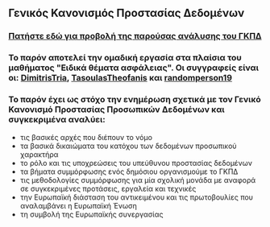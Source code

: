 ##  Γενικός Κανονισμός Προστασίας Δεδομένων

### [Πατήστε εδώ για προβολή της παρούσας ανάλυσης του ΓΚΠΔ](https://tasoulastheofanis.github.io/GDPR-Analysis/)

### Το παρόν αποτελεί την ομαδική εργασία στα πλαίσια του μαθήματος "Ειδικά θέματα ασφάλειας". Οι συγγραφείς είναι οι: [DimitrisTria](https://github.com/DimitrisTria),  [TasoulasTheofanis](https://github.com/TasoulasTheofanis)  και [randomperson19](https://github.com/randomperson19) 

### Το παρόν έχει ως στόχο την ενημέρωση σχετικά με τον Γενικό Κανονισμό Προστασίας Προσωπικών Δεδομένων και συγκεκριμένα αναλύει:
- τις βασικές αρχές που διέπουν το νόμο
- τα βασικά δικαιώματα του κατόχου των δεδομένων προσωπικού χαρακτήρα
- το ρόλο και τις υποχρεώσεις του υπεύθυνου προστασίας δεδομένων
- τα βήματα συμμόρφωσης ενός δημόσιου οργανισμούμε το ΓΚΠΔ
- τις μεθοδολογίες συμμόρφωσης για μία σχολική μονάδα με αναφορά σε συγκεκριμένες προτάσεις, εργαλεία και τεχνικές
- την Ευρωπαϊκή διάσταση του αντικειμένου και τις πρωτοβουλίες που αναλαμβάνει η Ευρωπαϊκή Ένωση
- τη συμβολή της Ευρωπαϊκής συνεργασίας
